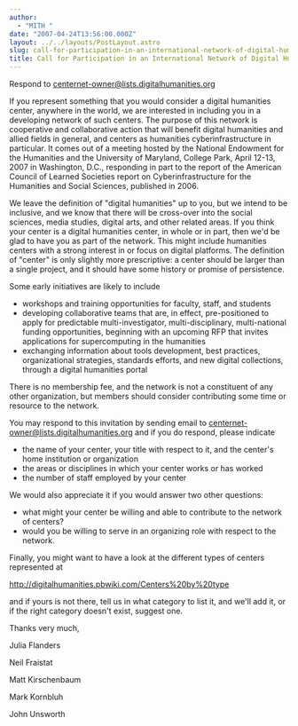 ```yaml
---
author:
  - "MITH "
date: "2007-04-24T13:56:00.000Z"
layout: ../../layouts/PostLayout.astro
slug: call-for-participation-in-an-international-network-of-digital-humanities-centers
title: Call for Participation in an International Network of Digital Humanities Centers
---
```


Respond to [centernet-owner@lists.digitalhumanities.org](mailto:centernet-owner@lists.digitalhumanities.org)

If you represent something that you would consider a digital humanities center, anywhere in the world, we are interested in including you in a developing network of such centers. The purpose of this network is cooperative and collaborative action that will benefit digital humanities and allied fields in general, and centers as humanities cyberinfrastructure in particular. It comes out of a meeting hosted by the National Endowment for the Humanities and the University of Maryland, College Park, April 12-13, 2007 in Washington, D.C., responding in part to the report of the American Council of Learned Societies report on Cyberinfrastructure for the Humanities and Social Sciences, published in 2006.

We leave the definition of "digital humanities" up to you, but we intend to be inclusive, and we know that there will be cross-over into the social sciences, media studies, digital arts, and other related areas. If you think your center is a digital humanities center, in whole or in part, then we'd be glad to have you as part of the network. This might include humanities centers with a strong interest in or focus on digital platforms. The definition of "center" is only slightly more prescriptive: a center should be larger than a single project, and it should have some history or promise of persistence.

Some early initiatives are likely to include

- workshops and training opportunities for faculty, staff, and students
- developing collaborative teams that are, in effect, pre-positioned to apply for predictable multi-investigator, multi-disciplinary, multi-national funding opportunities, beginning with an upcoming RFP that invites applications for supercomputing in the humanities
- exchanging information about tools development, best practices, organizational strategies, standards efforts, and new digital collections, through a digital humanities portal

There is no membership fee, and the network is not a constituent of any other organization, but members should consider contributing some time or resource to the network.

You may respond to this invitation by sending email to [centernet-owner@lists.digitalhumanities.org](mailto:centernet-owner@lists.digitalhumanities.org) and if you do respond, please indicate

- the name of your center, your title with respect to it, and the center's home institution or organization
- the areas or disciplines in which your center works or has worked
- the number of staff employed by your center

We would also appreciate it if you would answer two other questions:

- what might your center be willing and able to contribute to the network of centers?
- would you be willing to serve in an organizing role with respect to the network.

Finally, you might want to have a look at the different types of centers represented at

<http://digitalhumanities.pbwiki.com/Centers%20by%20type>

and if yours is not there, tell us in what category to list it, and we'll add it, or if the right category doesn't exist, suggest one.

Thanks very much,

Julia Flanders

Neil Fraistat

Matt Kirschenbaum

Mark Kornbluh

John Unsworth
